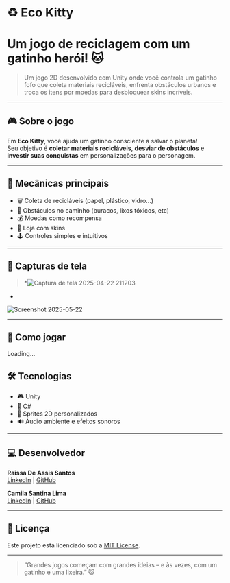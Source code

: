 # ♻️ Eco Kitty 


# Um jogo de reciclagem com um gatinho herói! 🐱

> Um jogo 2D desenvolvido com Unity onde você controla um gatinho fofo que coleta materiais recicláveis, enfrenta obstáculos urbanos e troca os itens por moedas para desbloquear skins incríveis.

---

## 🎮 Sobre o jogo

Em **Eco Kitty**, você ajuda um gatinho consciente a salvar o planeta!  
Seu objetivo é **coletar materiais recicláveis**, **desviar de obstáculos** e **investir suas conquistas** em personalizações para o personagem.

---

## 🧩 Mecânicas principais

- 🗑️ Coleta de recicláveis (papel, plástico, vidro...)
- 🧱 Obstáculos no caminho (buracos, lixos tóxicos, etc)
- 💰 Moedas como recompensa
- 👒 Loja com skins
- 🕹️ Controles simples e intuitivos

---

## 📸 Capturas de tela

> *![Captura de tela 2025-04-22 211203](https://github.com/user-attachments/assets/0a274d55-27c0-4d30-bcad-9a61eab2e7ac)
*
![Screenshot 2025-05-22](image.png)

---

## 🚀 Como jogar

Loading...
<!-- 
1. Clone o projeto:

```bash
git clone https://github.com/raissaasantos/EcoKitty.git
```

2. Abra o projeto com o Unity Hub (versão recomendada: `Unity 2022.3 LTS`).
3. Clique em **"Play"** para começar a aventura!
 -->


## 🛠️ Tecnologias

- 🎮 Unity
- 📜 C#
- 🎨 Sprites 2D personalizados
- 🔊 Áudio ambiente e efeitos sonoros

---

## 💻 Desenvolvedor

**Raissa De Assis Santos**  
[LinkedIn](https://www.linkedin.com/in/raissasantos7) | [GitHub](https://github.com/raissaasantos)

**Camila Santina Lima**  
[LinkedIn](https://www.linkedin.com/in/camilasantinalima/) | [GitHub](https://github.com/Camila131)

---

## 📄 Licença

Este projeto está licenciado sob a [MIT License](LICENSE).

---

> “Grandes jogos começam com grandes ideias – e às vezes, com um gatinho e uma lixeira.” 😺

